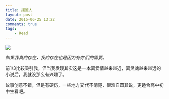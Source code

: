 ```yaml
---
title: 摆渡人
layout: post
date: 2015-06-25 13:22
comments: true
tags: 
    - Read
---
```

![](http://p5f9oscjk.bkt.clouddn.com/FkIdhF3Qb5kkZlVZIO6BzG3Ql-os)

*如果我真的存在，我的存在也是因为有你们的需要。*

前1/3比较吸引我，但当我发现其实这是一本离爱情越来越近，离灵魂越来越远的小说后，我就没那么有兴趣了。

故事创意不错，但是有硬伤，一些地方交代不清楚，很难自圆其说，更适合高中初中生看吧。


